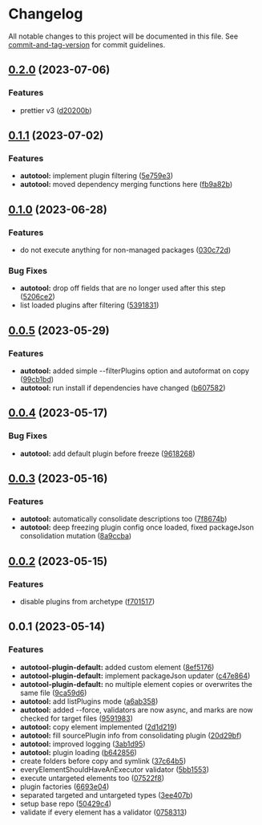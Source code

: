 # Changelog

All notable changes to this project will be documented in this file. See [commit-and-tag-version](https://github.com/absolute-version/commit-and-tag-version) for commit guidelines.

## [0.2.0](https://github.com/AlexAegis/js/compare/v0.1.1...v0.2.0) (2023-07-06)


### Features

* prettier v3 ([d20200b](https://github.com/AlexAegis/js/commit/d20200bb939da4c0d3c22485dc00767ce5306423))

## [0.1.1](https://github.com/AlexAegis/js/compare/v0.1.0...v0.1.1) (2023-07-02)


### Features

* **autotool:** implement plugin filtering ([5e759e3](https://github.com/AlexAegis/js/commit/5e759e38c131f4eb412553c26cbe04fdaeb9d4da))
* **autotool:** moved dependency merging functions here ([fb9a82b](https://github.com/AlexAegis/js/commit/fb9a82b646e80b1d0df1f25193e9790c9a30d470))

## [0.1.0](https://github.com/AlexAegis/js/compare/v0.0.5...v0.1.0) (2023-06-28)


### Features

* do not execute anything for non-managed packages ([030c72d](https://github.com/AlexAegis/js/commit/030c72d1f30bd51647a77d62f40f54897adb9855))


### Bug Fixes

* **autotool:** drop off fields that are no longer used after this step ([5206ce2](https://github.com/AlexAegis/js/commit/5206ce21f6e70465a119aea9e95d571edc1d111d))
* list loaded plugins after filtering ([5391831](https://github.com/AlexAegis/js/commit/5391831941223cce2741aefd4887fb294b72a8ac))

## [0.0.5](https://github.com/AlexAegis/js/compare/v0.0.4...v0.0.5) (2023-05-29)


### Features

* **autotool:** added simple --filterPlugins option and autoformat on copy ([99cb1bd](https://github.com/AlexAegis/js/commit/99cb1bdecc367df51b57a9faedd50eacd25dfda7))
* **autotool:** run install if dependencies have changed ([b607582](https://github.com/AlexAegis/js/commit/b60758211c6a7ba36ce660aa1cfd04056288cdc9))

## [0.0.4](https://github.com/AlexAegis/js/compare/v0.0.3...v0.0.4) (2023-05-17)


### Bug Fixes

* **autotool:** add default plugin before freeze ([9618268](https://github.com/AlexAegis/js/commit/96182681d400dabd4b84a489dbd9a5b609574109))

## [0.0.3](https://github.com/AlexAegis/js/compare/v0.0.2...v0.0.3) (2023-05-16)


### Features

* **autotool:** automatically consolidate descriptions too ([7f8674b](https://github.com/AlexAegis/js/commit/7f8674b971af4c365a079e07f8c06c983b4d72d4))
* **autotool:** deep freezing plugin config once loaded, fixed packageJson consolidation mutation ([8a9ccba](https://github.com/AlexAegis/js/commit/8a9ccbaa1db8e98861520d6d99414e00eb378551))

## [0.0.2](https://github.com/AlexAegis/js/compare/v0.0.1...v0.0.2) (2023-05-15)


### Features

* disable plugins from archetype ([f701517](https://github.com/AlexAegis/js/commit/f701517eb8686947ab53f6b92adadd2d0f0fca96))

## 0.0.1 (2023-05-14)


### Features

* **autotool-plugin-default:** added custom element ([8ef5176](https://github.com/AlexAegis/js/commit/8ef517643730fb98429831193b6635bb410e562a))
* **autotool-plugin-default:** implement packageJson updater ([c47e864](https://github.com/AlexAegis/js/commit/c47e864f6624e07002d4a89b5da3d910e15a738d))
* **autotool-plugin-default:** no multiple element copies or overwrites the same file ([9ca59d6](https://github.com/AlexAegis/js/commit/9ca59d66e97dbf85a46a3f6e41c9b703941d5525))
* **autotool:** add listPlugins mode ([a6ab358](https://github.com/AlexAegis/js/commit/a6ab3585b0dfd32de18795bae3d1b04fb339c5e7))
* **autotool:** added --force, validators are now async, and marks are now checked for target files ([9591983](https://github.com/AlexAegis/js/commit/9591983456f58e2279f8a136fceaca294c812af3))
* **autotool:** copy element implemented ([2d1d219](https://github.com/AlexAegis/js/commit/2d1d21992bdde7cea0ffd5c1542f223d7a750346))
* **autotool:** fill sourcePlugin info from consolidating plugin ([20d29bf](https://github.com/AlexAegis/js/commit/20d29bfa06bf2faedec3e34e1383cadd1c4c3393))
* **autotool:** improved logging ([3ab1d95](https://github.com/AlexAegis/js/commit/3ab1d9598662e3c76d7df7f6cab57ead25b00865))
* **autotool:** plugin loading ([b642856](https://github.com/AlexAegis/js/commit/b6428561d6a88a321dfa31da8252e4eca49681a6))
* create folders before copy and symlink ([37c64b5](https://github.com/AlexAegis/js/commit/37c64b51def3f05f626fb13cf9d5d0824b85f4d4))
* everyElementShouldHaveAnExecutor validator ([5bb1553](https://github.com/AlexAegis/js/commit/5bb1553e665be46c144a9b828aeed087ce7748df))
* execute untargeted elements too ([07522f8](https://github.com/AlexAegis/js/commit/07522f81caee295d44feac0c79ba9ee9552cc7fa))
* plugin factories ([6693e04](https://github.com/AlexAegis/js/commit/6693e04084efbb235b4749308f33bcba74b5bf9e))
* separated targeted and untargeted types ([3ee407b](https://github.com/AlexAegis/js/commit/3ee407b894277398dcb4bfab46f570adf097ecb2))
* setup base repo ([50429c4](https://github.com/AlexAegis/js/commit/50429c4a9e1a895aabe3d87133a2d117763f9108))
* validate if every element has a validator ([0758313](https://github.com/AlexAegis/js/commit/0758313b198cd9ed9658298f5ef738841dfd71bb))

